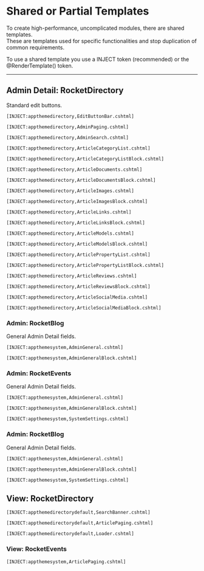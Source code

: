 ﻿# Shared or Partial Templates

To create high-performance, uncomplicated modules, there are shared templates.   
These are templates used for specific functionalities and stop duplication of common requirements.

To use a shared template you use a INJECT token (recommended) or the @RenderTemplate() token.

---

## Admin Detail: RocketDirectory
Standard edit buttons.
```
[INJECT:appthemedirectory,EditButtonBar.cshtml]
```
```
[INJECT:appthemedirectory,AdminPaging.cshtml]
```
```
[INJECT:appthemedirectory,AdminSearch.cshtml]
```
```
[INJECT:appthemedirectory,ArticleCategoryList.cshtml]
```
```
[INJECT:appthemedirectory,ArticleCategoryListBlock.cshtml]
```
```
[INJECT:appthemedirectory,ArticleDocuments.cshtml]
```
```
[INJECT:appthemedirectory,ArticleDocumentsBlock.cshtml]
```
```
[INJECT:appthemedirectory,ArticleImages.cshtml]
```
```
[INJECT:appthemedirectory,ArticleImagesBlock.cshtml]
```
```
[INJECT:appthemedirectory,ArticleLinks.cshtml]
```
```
[INJECT:appthemedirectory,ArticleLinksBlock.cshtml]
```
```
[INJECT:appthemedirectory,ArticleModels.cshtml]
```
```
[INJECT:appthemedirectory,ArticleModelsBlock.cshtml]
```
```
[INJECT:appthemedirectory,ArticlePropertyList.cshtml]
```
```
[INJECT:appthemedirectory,ArticlePropertyListBlock.cshtml]
```
```
[INJECT:appthemedirectory,ArticleReviews.cshtml]
```
```
[INJECT:appthemedirectory,ArticleReviewsBlock.cshtml]
```
```
[INJECT:appthemedirectory,ArticleSocialMedia.cshtml]
```
```
[INJECT:appthemedirectory,ArticleSocialMediaBlock.cshtml]
```

### Admin: RocketBlog
General Admin Detail fields.
```
[INJECT:appthemesystem,AdminGeneral.cshtml]
```
```
[INJECT:appthemesystem,AdminGeneralBlock.cshtml]
```
### Admin: RocketEvents
General Admin Detail fields.
```
[INJECT:appthemesystem,AdminGeneral.cshtml]
```
```
[INJECT:appthemesystem,AdminGeneralBlock.cshtml]
```
```
[INJECT:appthemesystem,SystemSettings.cshtml]
```

### Admin: RocketBlog
General Admin Detail fields.
```
[INJECT:appthemesystem,AdminGeneral.cshtml]
```
```
[INJECT:appthemesystem,AdminGeneralBlock.cshtml]
```
```
[INJECT:appthemesystem,SystemSettings.cshtml]
```

## View: RocketDirectory
```
[INJECT:appthemedirectorydefault,SearchBanner.cshtml]
```
```
[INJECT:appthemedirectorydefault,ArticlePaging.cshtml]
```
```
[INJECT:appthemedirectorydefault,Loader.cshtml]
```
### View: RocketEvents
```
[INJECT:appthemesystem,ArticlePaging.cshtml]
```
